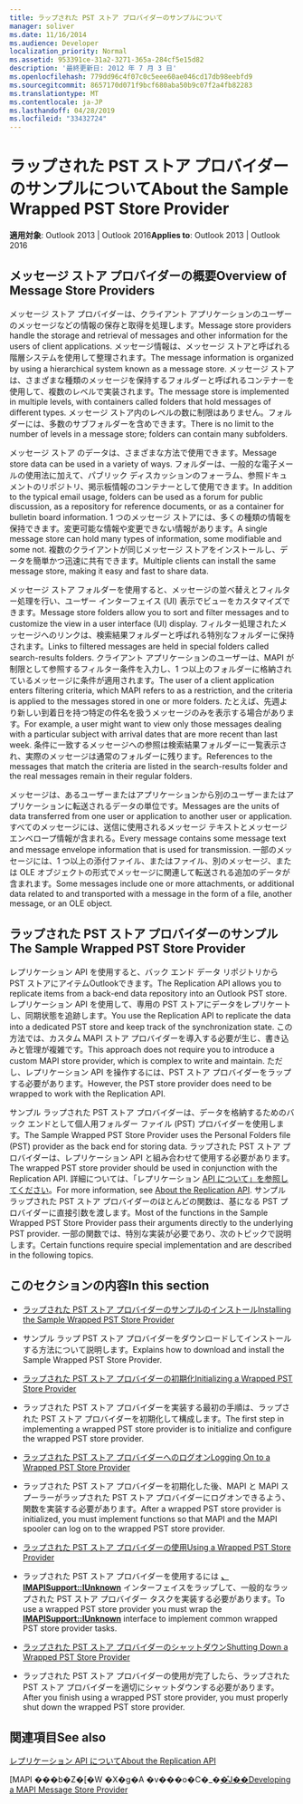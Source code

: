 ```yaml
---
title: ラップされた PST ストア プロバイダーのサンプルについて
manager: soliver
ms.date: 11/16/2014
ms.audience: Developer
localization_priority: Normal
ms.assetid: 953391ce-31a2-3271-365a-284cf5e15d82
description: '最終更新日: 2012 年 7 月 3 日'
ms.openlocfilehash: 779dd96c4f07c0c5eee60ae046cd17db98eebfd9
ms.sourcegitcommit: 8657170d071f9bcf680aba50b9c07f2a4fb82283
ms.translationtype: MT
ms.contentlocale: ja-JP
ms.lasthandoff: 04/28/2019
ms.locfileid: "33432724"
---
```

# <a name="about-the-sample-wrapped-pst-store-provider"></a><span data-ttu-id="16e6c-103">ラップされた PST ストア プロバイダーのサンプルについて</span><span class="sxs-lookup"><span data-stu-id="16e6c-103">About the Sample Wrapped PST Store Provider</span></span>

 
  
<span data-ttu-id="16e6c-104">**適用対象**: Outlook 2013 | Outlook 2016</span><span class="sxs-lookup"><span data-stu-id="16e6c-104">**Applies to**: Outlook 2013 | Outlook 2016</span></span> 
  
## <a name="overview-of-message-store-providers"></a><span data-ttu-id="16e6c-105">メッセージ ストア プロバイダーの概要</span><span class="sxs-lookup"><span data-stu-id="16e6c-105">Overview of Message Store Providers</span></span>

<span data-ttu-id="16e6c-106">メッセージ ストア プロバイダーは、クライアント アプリケーションのユーザーのメッセージなどの情報の保存と取得を処理します。</span><span class="sxs-lookup"><span data-stu-id="16e6c-106">Message store providers handle the storage and retrieval of messages and other information for the users of client applications.</span></span> <span data-ttu-id="16e6c-107">メッセージ情報は、メッセージ ストアと呼ばれる階層システムを使用して整理されます。</span><span class="sxs-lookup"><span data-stu-id="16e6c-107">The message information is organized by using a hierarchical system known as a message store.</span></span> <span data-ttu-id="16e6c-108">メッセージ ストアは、さまざまな種類のメッセージを保持するフォルダーと呼ばれるコンテナーを使用して、複数のレベルで実装されます。</span><span class="sxs-lookup"><span data-stu-id="16e6c-108">The message store is implemented in multiple levels, with containers called folders that hold messages of different types.</span></span> <span data-ttu-id="16e6c-109">メッセージ ストア内のレベルの数に制限はありません。フォルダーには、多数のサブフォルダーを含めできます。</span><span class="sxs-lookup"><span data-stu-id="16e6c-109">There is no limit to the number of levels in a message store; folders can contain many subfolders.</span></span>
  
<span data-ttu-id="16e6c-110">メッセージ ストア のデータは、さまざまな方法で使用できます。</span><span class="sxs-lookup"><span data-stu-id="16e6c-110">Message store data can be used in a variety of ways.</span></span> <span data-ttu-id="16e6c-111">フォルダーは、一般的な電子メールの使用法に加えて、パブリック ディスカッションのフォーラム、参照ドキュメントのリポジトリ、掲示板情報のコンテナーとして使用できます。</span><span class="sxs-lookup"><span data-stu-id="16e6c-111">In addition to the typical email usage, folders can be used as a forum for public discussion, as a repository for reference documents, or as a container for bulletin board information.</span></span> <span data-ttu-id="16e6c-112">1 つのメッセージ ストアには、多くの種類の情報を保持できます。変更可能な情報や変更できない情報があります。</span><span class="sxs-lookup"><span data-stu-id="16e6c-112">A single message store can hold many types of information, some modifiable and some not.</span></span> <span data-ttu-id="16e6c-113">複数のクライアントが同じメッセージ ストアをインストールし、データを簡単かつ迅速に共有できます。</span><span class="sxs-lookup"><span data-stu-id="16e6c-113">Multiple clients can install the same message store, making it easy and fast to share data.</span></span>
  
<span data-ttu-id="16e6c-114">メッセージ ストア フォルダーを使用すると、メッセージの並べ替えとフィルター処理を行い、ユーザー インターフェイス (UI) 表示でビューをカスタマイズできます。</span><span class="sxs-lookup"><span data-stu-id="16e6c-114">Message store folders allow you to sort and filter messages and to customize the view in a user interface (UI) display.</span></span> <span data-ttu-id="16e6c-115">フィルター処理されたメッセージへのリンクは、検索結果フォルダーと呼ばれる特別なフォルダーに保持されます。</span><span class="sxs-lookup"><span data-stu-id="16e6c-115">Links to filtered messages are held in special folders called search-results folders.</span></span> <span data-ttu-id="16e6c-116">クライアント アプリケーションのユーザーは、MAPI が制限として参照するフィルター条件を入力し、1 つ以上のフォルダーに格納されているメッセージに条件が適用されます。</span><span class="sxs-lookup"><span data-stu-id="16e6c-116">The user of a client application enters filtering criteria, which MAPI refers to as a restriction, and the criteria is applied to the messages stored in one or more folders.</span></span> <span data-ttu-id="16e6c-117">たとえば、先週より新しい到着日を持つ特定の件名を扱うメッセージのみを表示する場合があります。</span><span class="sxs-lookup"><span data-stu-id="16e6c-117">For example, a user might want to view only those messages dealing with a particular subject with arrival dates that are more recent than last week.</span></span> <span data-ttu-id="16e6c-118">条件に一致するメッセージへの参照は検索結果フォルダーに一覧表示され、実際のメッセージは通常のフォルダーに残ります。</span><span class="sxs-lookup"><span data-stu-id="16e6c-118">References to the messages that match the criteria are listed in the search-results folder and the real messages remain in their regular folders.</span></span>
  
<span data-ttu-id="16e6c-119">メッセージは、あるユーザーまたはアプリケーションから別のユーザーまたはアプリケーションに転送されるデータの単位です。</span><span class="sxs-lookup"><span data-stu-id="16e6c-119">Messages are the units of data transferred from one user or application to another user or application.</span></span> <span data-ttu-id="16e6c-120">すべてのメッセージには、送信に使用されるメッセージ テキストとメッセージ エンベロープ情報が含まれる。</span><span class="sxs-lookup"><span data-stu-id="16e6c-120">Every message contains some message text and message envelope information that is used for transmission.</span></span> <span data-ttu-id="16e6c-121">一部のメッセージには、1 つ以上の添付ファイル、またはファイル、別のメッセージ、または OLE オブジェクトの形式でメッセージに関連して転送される追加のデータが含まれます。</span><span class="sxs-lookup"><span data-stu-id="16e6c-121">Some messages include one or more attachments, or additional data related to and transported with a message in the form of a file, another message, or an OLE object.</span></span>
  
## <a name="the-sample-wrapped-pst-store-provider"></a><span data-ttu-id="16e6c-122">ラップされた PST ストア プロバイダーのサンプル</span><span class="sxs-lookup"><span data-stu-id="16e6c-122">The Sample Wrapped PST Store Provider</span></span>

<span data-ttu-id="16e6c-123">レプリケーション API を使用すると、バック エンド データ リポジトリから PST ストアにアイテムOutlookできます。</span><span class="sxs-lookup"><span data-stu-id="16e6c-123">The Replication API allows you to replicate items from a back-end data repository into an Outlook PST store.</span></span> <span data-ttu-id="16e6c-124">レプリケーション API を使用して、専用の PST ストアにデータをレプリケートし、同期状態を追跡します。</span><span class="sxs-lookup"><span data-stu-id="16e6c-124">You use the Replication API to replicate the data into a dedicated PST store and keep track of the synchronization state.</span></span> <span data-ttu-id="16e6c-125">この方法では、カスタム MAPI ストア プロバイダーを導入する必要が生じ、書き込みと管理が複雑です。</span><span class="sxs-lookup"><span data-stu-id="16e6c-125">This approach does not require you to introduce a custom MAPI store provider, which is complex to write and maintain.</span></span> <span data-ttu-id="16e6c-126">ただし、レプリケーション API を操作するには、PST ストア プロバイダーをラップする必要があります。</span><span class="sxs-lookup"><span data-stu-id="16e6c-126">However, the PST store provider does need to be wrapped to work with the Replication API.</span></span>
  
<span data-ttu-id="16e6c-127">サンプル ラップされた PST ストア プロバイダーは、データを格納するためのバック エンドとして個人用フォルダー ファイル (PST) プロバイダーを使用します。</span><span class="sxs-lookup"><span data-stu-id="16e6c-127">The Sample Wrapped PST Store Provider uses the Personal Folders file (PST) provider as the back end for storing data.</span></span> <span data-ttu-id="16e6c-128">ラップされた PST ストア プロバイダーは、レプリケーション API と組み合わせて使用する必要があります。</span><span class="sxs-lookup"><span data-stu-id="16e6c-128">The wrapped PST store provider should be used in conjunction with the Replication API.</span></span> <span data-ttu-id="16e6c-129">詳細については、「レプリケーション [API について」を参照してください](about-the-replication-api.md)。</span><span class="sxs-lookup"><span data-stu-id="16e6c-129">For more information, see [About the Replication API](about-the-replication-api.md).</span></span> <span data-ttu-id="16e6c-130">サンプル ラップされた PST ストア プロバイダーのほとんどの関数は、基になる PST プロバイダーに直接引数を渡します。</span><span class="sxs-lookup"><span data-stu-id="16e6c-130">Most of the functions in the Sample Wrapped PST Store Provider pass their arguments directly to the underlying PST provider.</span></span> <span data-ttu-id="16e6c-131">一部の関数では、特別な実装が必要であり、次のトピックで説明します。</span><span class="sxs-lookup"><span data-stu-id="16e6c-131">Certain functions require special implementation and are described in the following topics.</span></span>
  
## <a name="in-this-section"></a><span data-ttu-id="16e6c-132">このセクションの内容</span><span class="sxs-lookup"><span data-stu-id="16e6c-132">In this section</span></span>

- [<span data-ttu-id="16e6c-133">ラップされた PST ストア プロバイダーのサンプルのインストール</span><span class="sxs-lookup"><span data-stu-id="16e6c-133">Installing the Sample Wrapped PST Store Provider</span></span>](installing-the-sample-wrapped-pst-store-provider.md)
    
- <span data-ttu-id="16e6c-134">サンプル ラップ PST ストア プロバイダーをダウンロードしてインストールする方法について説明します。</span><span class="sxs-lookup"><span data-stu-id="16e6c-134">Explains how to download and install the Sample Wrapped PST Store Provider.</span></span>
    
- [<span data-ttu-id="16e6c-135">ラップされた PST ストア プロバイダーの初期化</span><span class="sxs-lookup"><span data-stu-id="16e6c-135">Initializing a Wrapped PST Store Provider</span></span>](initializing-a-wrapped-pst-store-provider.md)
    
- <span data-ttu-id="16e6c-136">ラップされた PST ストア プロバイダーを実装する最初の手順は、ラップされた PST ストア プロバイダーを初期化して構成します。</span><span class="sxs-lookup"><span data-stu-id="16e6c-136">The first step in implementing a wrapped PST store provider is to initialize and configure the wrapped PST store provider.</span></span>
    
- [<span data-ttu-id="16e6c-137">ラップされた PST ストア プロバイダーへのログオン</span><span class="sxs-lookup"><span data-stu-id="16e6c-137">Logging On to a Wrapped PST Store Provider</span></span>](logging-on-to-a-wrapped-pst-store-provider.md)
    
- <span data-ttu-id="16e6c-138">ラップされた PST ストア プロバイダーを初期化した後、MAPI と MAPI スプーラーがラップされた PST ストア プロバイダーにログオンできるよう、関数を実装する必要があります。</span><span class="sxs-lookup"><span data-stu-id="16e6c-138">After a wrapped PST store provider is initialized, you must implement functions so that MAPI and the MAPI spooler can log on to the wrapped PST store provider.</span></span>
    
- [<span data-ttu-id="16e6c-139">ラップされた PST ストア プロバイダーの使用</span><span class="sxs-lookup"><span data-stu-id="16e6c-139">Using a Wrapped PST Store Provider</span></span>](using-a-wrapped-pst-store-provider.md)
    
- <span data-ttu-id="16e6c-140">ラップされた PST ストア プロバイダーを使用するには **[、IMAPISupport::IUnknown](imapisupportiunknown.md)** インターフェイスをラップして、一般的なラップされた PST ストア プロバイダー タスクを実装する必要があります。</span><span class="sxs-lookup"><span data-stu-id="16e6c-140">To use a wrapped PST store provider you must wrap the **[IMAPISupport::IUnknown](imapisupportiunknown.md)** interface to implement common wrapped PST store provider tasks.</span></span> 
    
- [<span data-ttu-id="16e6c-141">ラップされた PST ストア プロバイダーのシャットダウン</span><span class="sxs-lookup"><span data-stu-id="16e6c-141">Shutting Down a Wrapped PST Store Provider</span></span>](shutting-down-a-wrapped-pst-store-provider.md)
    
- <span data-ttu-id="16e6c-142">ラップされた PST ストア プロバイダーの使用が完了したら、ラップされた PST ストア プロバイダーを適切にシャットダウンする必要があります。</span><span class="sxs-lookup"><span data-stu-id="16e6c-142">After you finish using a wrapped PST store provider, you must properly shut down the wrapped PST store provider.</span></span>
    
## <a name="see-also"></a><span data-ttu-id="16e6c-143">関連項目</span><span class="sxs-lookup"><span data-stu-id="16e6c-143">See also</span></span>



[<span data-ttu-id="16e6c-144">レプリケーション API について</span><span class="sxs-lookup"><span data-stu-id="16e6c-144">About the Replication API</span></span>](about-the-replication-api.md)
  
<span data-ttu-id="16e6c-145">[MAPI ���b�Z�[�W �X�g�A �v���o�C�_�[�̊J��](developing-a-mapi-message-store-provider.md)</span><span class="sxs-lookup"><span data-stu-id="16e6c-145">[Developing a MAPI Message Store Provider](developing-a-mapi-message-store-provider.md)</span></span>

